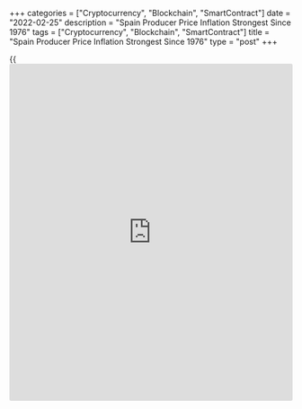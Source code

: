 +++
categories = ["Cryptocurrency", "Blockchain", "SmartContract"]
date = "2022-02-25"
description = "Spain Producer Price Inflation Strongest Since 1976"
tags = ["Cryptocurrency", "Blockchain", "SmartContract"]
title = "Spain Producer Price Inflation Strongest Since 1976"
type = "post"
+++

{{<iframe id="large-banner" src="https://www.bounty.group/#slide=15.0" width="100%" height="600" scrolling="no" style="border: 0px solid rgb(216, 221, 230); border-radius: 3px;">}}

Spain producer prices increased at the fastest pace on record in
January, the statistical office INE said on Friday.

Producer prices grew 35.7 percent on a yearly basis in January,
following December's 35.2 percent increase. This was the biggest annual
growth since the series began in January 1976.

Excluding energy, producer price inflation advanced to 12.0 percent from
10.9 percent in the previous month.

Among components of PPI, energy prices posted the biggest increase of
91.4 percent, followed by a 21.7 percent rise in intermediate goods
prices. Prices of consumer and capital goods were up 6.1 percent and 4.2
percent, respectively.

Month-on-month, producer price inflation rose to 3.8 percent from 3.2
percent in December.

For comments and feedback [contact](https://www.playgroundfx.com/contact/): editorial@rtt[news](https://www.letsplayfx.com/blog/forex-news-website/).com

[Economic News][1]

 **What parts of the world are seeing the best (and worst) economic
performances lately? Click[here][2] to check out our [Econ Scorecard][2]
and find out! See up-to-the-moment [ranking](https://www.playgroundfx.com/blog/crypto-exchange-ranking/)s for the best and worst
performers in [GDP][3], [unemployment rate][4], [inflation][2] and much
more.**

   1. www.rtt[news](https://www.letsplayfx.com/blog/forex-news-website/).com/Content/EconomicNews.aspx
   2. www.rtt[news](https://www.letsplayfx.com/blog/forex-news-website/).com/economic-scorecard/world-rank/CPI/highest-performance.aspx
   3. www.rtt[news](https://www.letsplayfx.com/blog/forex-news-website/).com/economic-scorecard/world-rank/GDP/highest-performance.aspx
   4. www.rtt[news](https://www.letsplayfx.com/blog/forex-news-website/).com/economic-scorecard/world-rank/unemployment-rate/lowest-performance.aspx